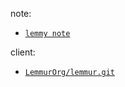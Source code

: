 
note: 

- [`lemmy note`](../../../../practice-note/lemmy-note)

client: 

[lemmur-repo]: https://github.com/LemmurOrg/lemmur.git

- [`LemmurOrg/lemmur.git`][lemmur-repo]


